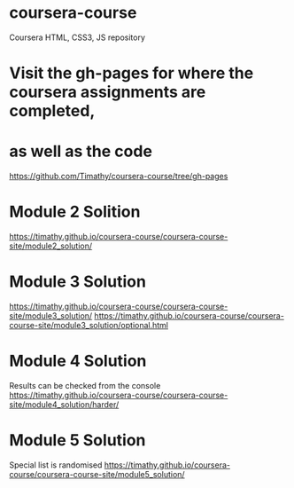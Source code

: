 # coursera-course
Coursera HTML, CSS3, JS repository

# Visit the gh-pages for where the coursera assignments are completed,
# as well as the code
https://github.com/Timathy/coursera-course/tree/gh-pages

# Module 2 Solition
https://timathy.github.io/coursera-course/coursera-course-site/module2_solution/

# Module 3 Solution
https://timathy.github.io/coursera-course/coursera-course-site/module3_solution/
https://timathy.github.io/coursera-course/coursera-course-site/module3_solution/optional.html

# Module 4 Solution
Results can be checked from the console
https://timathy.github.io/coursera-course/coursera-course-site/module4_solution/harder/

# Module 5 Solution
Special list is randomised
https://timathy.github.io/coursera-course/coursera-course-site/module5_solution/
